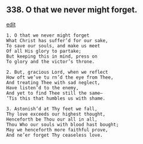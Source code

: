 
## 338.  O that we never might forget.
[edit](https://docs.google.com/document/d/1x6UwFXriXo17vjOElez4loO7KHUkQnKu/edit?mode=html)



    1. O that we never might forget
    What Christ has suffer’d for our sake,
    To save our souls, and make us meet 
    Of all His glory to partake;
    But keeping this in mind, press on 
    To glory and the victor’s throne.

    2. But, gracious Lord, when we reflect
    How oft we’ve tu rn’d the eye from Thee, 
    And treating Thee with sad neglect,
    Have listen’d to the enemy,
    And yet to find Thee still the same—
    ’Tis this that humbles us with shame.

    3. Astonish’d at Thy feet we fall,
    Thy love exceeds our highest thought,
    Henceforth be Thou our all in all,
    Thou Who our souls with blood hast bought; 
    May we henceforth more faithful prove,
    And ne’er forget Thy ceaseless love.
